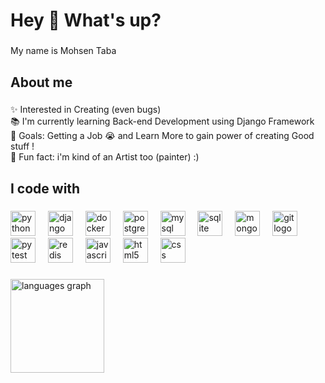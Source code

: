 <h1 align="left">Hey 👋 What's up?</h1>

###

<p align="left">My name is Mohsen Taba</p>

###

<h2 align="left">About me</h2>

###

<p align="left">✨ Interested in Creating (even bugs) <br>📚 I'm currently learning Back-end Development using Django Framework<br>🎯 Goals: Getting a Job 😭 and Learn More to gain power of creating Good stuff !<br>🎲 Fun fact: i'm kind of an Artist too (painter) :)</p>

###

<h2 align="left">I code with</h2>

###

<div align="left">
  <img src="https://cdn.jsdelivr.net/gh/devicons/devicon/icons/python/python-original.svg" height="40" alt="python logo"  />
  <img width="12" />
  <img src="https://cdn.jsdelivr.net/gh/devicons/devicon/icons/django/django-plain.svg" height="40" alt="django logo"  />
  <img width="12" />
  <img src="https://cdn.simpleicons.org/docker/2496ED" height="40" alt="docker logo"  />
  <img width="12" />
  <img src="https://cdn.jsdelivr.net/gh/devicons/devicon/icons/postgresql/postgresql-original.svg" height="40" alt="postgresql logo"  />
  <img width="12" />
  <img src="https://cdn.jsdelivr.net/gh/devicons/devicon/icons/mysql/mysql-original.svg" height="40" alt="mysql logo"  />
  <img width="12" />
  <img src="https://cdn.jsdelivr.net/gh/devicons/devicon/icons/sqlite/sqlite-original.svg" height="40" alt="sqlite logo"  />
  <img width="12" />
  <img src="https://cdn.jsdelivr.net/gh/devicons/devicon/icons/mongodb/mongodb-original.svg" height="40" alt="mongodb logo"  />
  <img width="12" />
  <img src="https://cdn.jsdelivr.net/gh/devicons/devicon/icons/git/git-original.svg" height="40" alt="git logo"  />
  <img width="12" />
  <img src="https://cdn.jsdelivr.net/gh/devicons/devicon/icons/pytest/pytest-original.svg" height="40" alt="pytest logo"  />
  <img width="12" />
  <img src="https://cdn.jsdelivr.net/gh/devicons/devicon/icons/redis/redis-original.svg" height="40" alt="redis logo"  />
  <img width="12" />
  <img src="https://cdn.jsdelivr.net/gh/devicons/devicon/icons/javascript/javascript-original.svg" height="40" alt="javascript logo"  />
  <img width="12" />
  <img src="https://cdn.jsdelivr.net/gh/devicons/devicon/icons/html5/html5-original.svg" height="40" alt="html5 logo"  />
  <img width="12" />
  <img src="https://cdn.jsdelivr.net/gh/devicons/devicon/icons/css3/css3-original.svg" height="40" alt="css logo"  />
</div>

###

<div align="left">
  <img src="https://github-readme-stats.vercel.app/api/top-langs?username=The-MohsenTaba&locale=en&hide_title=false&layout=compact&card_width=320&langs_count=5&theme=gruvbox&hide_border=false&order=2" height="150" alt="languages graph"  />
</div>

###
